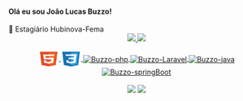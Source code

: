 <h4>Olá eu sou João Lucas Buzzo!</h4>
🔭 Estagiário Hubinova-Fema

<br>
<div align="center">
  <a href="https://github.com/JoBuzzo">
  <img height="180em" src="https://github-readme-stats.vercel.app/api?username=JoBuzzo&show_icons=true&theme=dracula&include_all_commits=true&count_private=true"/>
  <img height="180em" src="https://github-readme-stats.vercel.app/api/top-langs/?username=JoBuzzo&layout=compact&langs_count=7&theme=dracula"/>
</div>
<div style="display: inline_block" align="center"><br>
  <img align="center" alt="Buzzo-HTML" height="30" width="40" src="https://raw.githubusercontent.com/devicons/devicon/master/icons/html5/html5-original.svg">
  <img align="center" alt="Buzzo-CSS" height="30" width="40" src="https://raw.githubusercontent.com/devicons/devicon/master/icons/css3/css3-original.svg">
  <img align="center" alt="Buzzo-php" height="30" width="40" src="https://upload.wikimedia.org/wikipedia/commons/thumb/2/27/PHP-logo.svg/2560px-PHP-logo.svg.png">
  <img align="center" alt="Buzzo-Laravel" height="30" width="35" src="https://cdn.worldvectorlogo.com/logos/laravel-1.svg">
  <img align="center" alt="Buzzo-java" height="30" width="40" src="[https://raw.githubusercontent.com/devicons/devicon/master/icons/java/java-original.svg](https://raw.githubusercontent.com/devicons/devicon/1119b9f84c0290e0f0b38982099a2bd027a48bf1/icons/java/java-original-wordmark.svg)">
  <img align="center" alt="Buzzo-springBoot" height="30" width="30" src="https://seeklogo.com/images/S/spring-logo-9A2BC78AAF-seeklogo.com.png">
</div>
  <br>
<div align="center"> 
  <a href="https://instagram.com/joao.buzzo" target="_blank"><img src="https://img.shields.io/badge/-Instagram-%23E4405F?style=for-the-badge&logo=instagram&logoColor=white" target="_blank"></a>
  <a href = "mailto:joaolucas.buzzo@gmail.com"><img src="https://img.shields.io/badge/-Gmail-%23333?style=for-the-badge&logo=gmail&logoColor=white" target="_blank"></a>
</div>
